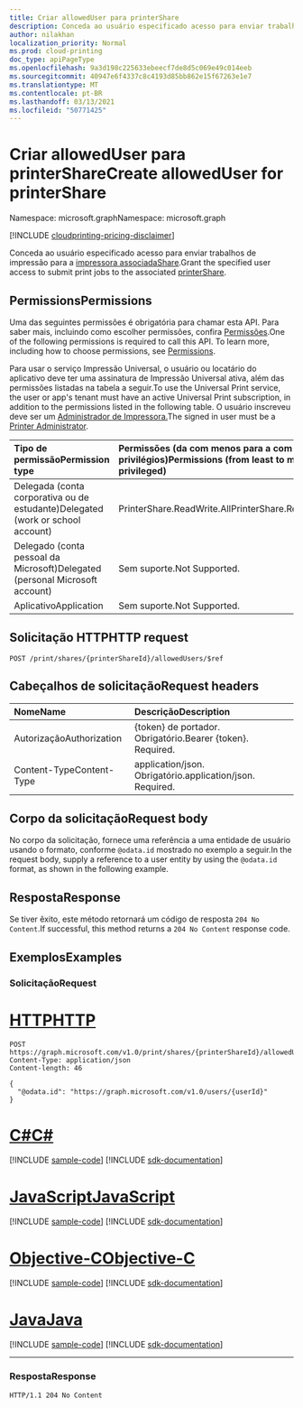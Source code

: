 ```yaml
---
title: Criar allowedUser para printerShare
description: Conceda ao usuário especificado acesso para enviar trabalhos de impressão para o compartilhamento de impressora associado.
author: nilakhan
localization_priority: Normal
ms.prod: cloud-printing
doc_type: apiPageType
ms.openlocfilehash: 9a3d198c225633ebeecf7de8d5c069e49c014eeb
ms.sourcegitcommit: 40947e6f4337c8c4193d85bb862e15f67263e1e7
ms.translationtype: MT
ms.contentlocale: pt-BR
ms.lasthandoff: 03/13/2021
ms.locfileid: "50771425"
---
```

# <a name="create-alloweduser-for-printershare"></a><span data-ttu-id="b365d-103">Criar allowedUser para printerShare</span><span class="sxs-lookup"><span data-stu-id="b365d-103">Create allowedUser for printerShare</span></span>
<span data-ttu-id="b365d-104">Namespace: microsoft.graph</span><span class="sxs-lookup"><span data-stu-id="b365d-104">Namespace: microsoft.graph</span></span>

[!INCLUDE [cloudprinting-pricing-disclaimer](../../includes/cloudprinting-pricing-disclaimer.md)]

<span data-ttu-id="b365d-105">Conceda ao usuário especificado acesso para enviar trabalhos de impressão para a [impressora associadaShare](../resources/printershare.md).</span><span class="sxs-lookup"><span data-stu-id="b365d-105">Grant the specified user access to submit print jobs to the associated [printerShare](../resources/printershare.md).</span></span>

## <a name="permissions"></a><span data-ttu-id="b365d-106">Permissions</span><span class="sxs-lookup"><span data-stu-id="b365d-106">Permissions</span></span>
<span data-ttu-id="b365d-p101">Uma das seguintes permissões é obrigatória para chamar esta API. Para saber mais, incluindo como escolher permissões, confira [Permissões](/graph/permissions-reference).</span><span class="sxs-lookup"><span data-stu-id="b365d-p101">One of the following permissions is required to call this API. To learn more, including how to choose permissions, see [Permissions](/graph/permissions-reference).</span></span>

<span data-ttu-id="b365d-109">Para usar o serviço Impressão Universal, o usuário ou locatário do aplicativo deve ter uma assinatura de Impressão Universal ativa, além das permissões listadas na tabela a seguir.</span><span class="sxs-lookup"><span data-stu-id="b365d-109">To use the Universal Print service, the user or app's tenant must have an active Universal Print subscription, in addition to the permissions listed in the following table.</span></span> <span data-ttu-id="b365d-110">O usuário inscreveu deve ser um [Administrador de Impressora.](/azure/active-directory/users-groups-roles/directory-assign-admin-roles#printer-administrator)</span><span class="sxs-lookup"><span data-stu-id="b365d-110">The signed in user must be a [Printer Administrator](/azure/active-directory/users-groups-roles/directory-assign-admin-roles#printer-administrator).</span></span>

|<span data-ttu-id="b365d-111">Tipo de permissão</span><span class="sxs-lookup"><span data-stu-id="b365d-111">Permission type</span></span> | <span data-ttu-id="b365d-112">Permissões (da com menos para a com mais privilégios)</span><span class="sxs-lookup"><span data-stu-id="b365d-112">Permissions (from least to most privileged)</span></span> |
|:---------------|:--------------------------------------------|
|<span data-ttu-id="b365d-113">Delegada (conta corporativa ou de estudante)</span><span class="sxs-lookup"><span data-stu-id="b365d-113">Delegated (work or school account)</span></span>| <span data-ttu-id="b365d-114">PrinterShare.ReadWrite.All</span><span class="sxs-lookup"><span data-stu-id="b365d-114">PrinterShare.ReadWrite.All</span></span> |
|<span data-ttu-id="b365d-115">Delegado (conta pessoal da Microsoft)</span><span class="sxs-lookup"><span data-stu-id="b365d-115">Delegated (personal Microsoft account)</span></span>|<span data-ttu-id="b365d-116">Sem suporte.</span><span class="sxs-lookup"><span data-stu-id="b365d-116">Not Supported.</span></span>|
|<span data-ttu-id="b365d-117">Aplicativo</span><span class="sxs-lookup"><span data-stu-id="b365d-117">Application</span></span>|<span data-ttu-id="b365d-118">Sem suporte.</span><span class="sxs-lookup"><span data-stu-id="b365d-118">Not Supported.</span></span>|

## <a name="http-request"></a><span data-ttu-id="b365d-119">Solicitação HTTP</span><span class="sxs-lookup"><span data-stu-id="b365d-119">HTTP request</span></span>

<!-- {
  "blockType": "ignored"
}
-->
``` http
POST /print/shares/{printerShareId}/allowedUsers/$ref
```

## <a name="request-headers"></a><span data-ttu-id="b365d-120">Cabeçalhos de solicitação</span><span class="sxs-lookup"><span data-stu-id="b365d-120">Request headers</span></span>
|<span data-ttu-id="b365d-121">Nome</span><span class="sxs-lookup"><span data-stu-id="b365d-121">Name</span></span>|<span data-ttu-id="b365d-122">Descrição</span><span class="sxs-lookup"><span data-stu-id="b365d-122">Description</span></span>|
|:---|:---|
|<span data-ttu-id="b365d-123">Autorização</span><span class="sxs-lookup"><span data-stu-id="b365d-123">Authorization</span></span>|<span data-ttu-id="b365d-p103">{token} de portador. Obrigatório.</span><span class="sxs-lookup"><span data-stu-id="b365d-p103">Bearer {token}. Required.</span></span>|
|<span data-ttu-id="b365d-126">Content-Type</span><span class="sxs-lookup"><span data-stu-id="b365d-126">Content-Type</span></span>|<span data-ttu-id="b365d-p104">application/json. Obrigatório.</span><span class="sxs-lookup"><span data-stu-id="b365d-p104">application/json. Required.</span></span>|

## <a name="request-body"></a><span data-ttu-id="b365d-129">Corpo da solicitação</span><span class="sxs-lookup"><span data-stu-id="b365d-129">Request body</span></span>
<span data-ttu-id="b365d-130">No corpo da solicitação, fornece uma referência a uma entidade de usuário usando o formato, conforme `@odata.id` mostrado no exemplo a seguir.</span><span class="sxs-lookup"><span data-stu-id="b365d-130">In the request body, supply a reference to a user entity by using the `@odata.id` format, as shown in the following example.</span></span>

## <a name="response"></a><span data-ttu-id="b365d-131">Resposta</span><span class="sxs-lookup"><span data-stu-id="b365d-131">Response</span></span>

<span data-ttu-id="b365d-132">Se tiver êxito, este método retornará um código de resposta `204 No Content`.</span><span class="sxs-lookup"><span data-stu-id="b365d-132">If successful, this method returns a `204 No Content` response code.</span></span>

## <a name="examples"></a><span data-ttu-id="b365d-133">Exemplos</span><span class="sxs-lookup"><span data-stu-id="b365d-133">Examples</span></span>

### <a name="request"></a><span data-ttu-id="b365d-134">Solicitação</span><span class="sxs-lookup"><span data-stu-id="b365d-134">Request</span></span>

# <a name="http"></a>[<span data-ttu-id="b365d-135">HTTP</span><span class="sxs-lookup"><span data-stu-id="b365d-135">HTTP</span></span>](#tab/http)
<!-- {
  "blockType": "request",
  "name": "create_user_from_"
}
-->
``` http
POST https://graph.microsoft.com/v1.0/print/shares/{printerShareId}/allowedUsers/$ref
Content-Type: application/json
Content-length: 46

{
  "@odata.id": "https://graph.microsoft.com/v1.0/users/{userId}"
}
```
# <a name="c"></a>[<span data-ttu-id="b365d-136">C#</span><span class="sxs-lookup"><span data-stu-id="b365d-136">C#</span></span>](#tab/csharp)
[!INCLUDE [sample-code](../includes/snippets/csharp/create-user-from--csharp-snippets.md)]
[!INCLUDE [sdk-documentation](../includes/snippets/snippets-sdk-documentation-link.md)]

# <a name="javascript"></a>[<span data-ttu-id="b365d-137">JavaScript</span><span class="sxs-lookup"><span data-stu-id="b365d-137">JavaScript</span></span>](#tab/javascript)
[!INCLUDE [sample-code](../includes/snippets/javascript/create-user-from--javascript-snippets.md)]
[!INCLUDE [sdk-documentation](../includes/snippets/snippets-sdk-documentation-link.md)]

# <a name="objective-c"></a>[<span data-ttu-id="b365d-138">Objective-C</span><span class="sxs-lookup"><span data-stu-id="b365d-138">Objective-C</span></span>](#tab/objc)
[!INCLUDE [sample-code](../includes/snippets/objc/create-user-from--objc-snippets.md)]
[!INCLUDE [sdk-documentation](../includes/snippets/snippets-sdk-documentation-link.md)]

# <a name="java"></a>[<span data-ttu-id="b365d-139">Java</span><span class="sxs-lookup"><span data-stu-id="b365d-139">Java</span></span>](#tab/java)
[!INCLUDE [sample-code](../includes/snippets/java/create-user-from--java-snippets.md)]
[!INCLUDE [sdk-documentation](../includes/snippets/snippets-sdk-documentation-link.md)]

---



### <a name="response"></a><span data-ttu-id="b365d-140">Resposta</span><span class="sxs-lookup"><span data-stu-id="b365d-140">Response</span></span>
<!-- {
  "blockType": "response",
  "truncated": true,
  "@odata.type": "microsoft.graph.user"
}
-->
```http
HTTP/1.1 204 No Content
```

